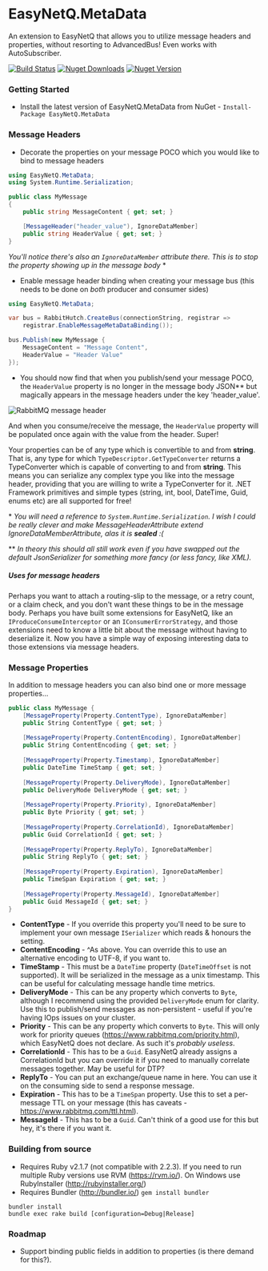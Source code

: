 # EasyNetQ.MetaData
An extension to EasyNetQ that allows you to utilize message headers and properties, without resorting to AdvancedBus! Even works with AutoSubscriber.

[![Build Status](https://travis-ci.org/Matthew-Davey/EasyNetQ.MetaData.svg?branch=develop)](https://travis-ci.org/Matthew-Davey/EasyNetQ.MetaData) [![Nuget Downloads](https://img.shields.io/nuget/dt/EasyNetQ.MetaData.svg)](https://www.nuget.org/packages/EasyNetQ.MetaData/) [![Nuget Version](https://img.shields.io/nuget/v/EasyNetQ.MetaData.svg)](https://www.nuget.org/packages/EasyNetQ.MetaData/)

### Getting Started
* Install the latest version of EasyNetQ.MetaData from NuGet - `Install-Package EasyNetQ.MetaData`

### Message Headers
* Decorate the properties on your message POCO which you would like to bind to message headers

```csharp
using EasyNetQ.MetaData;
using System.Runtime.Serialization;

public class MyMessage
{
    public string MessageContent { get; set; }

    [MessageHeader("header_value"), IgnoreDataMember]
    public string HeaderValue { get; set; }
}
```

_You'll notice there's also an `IgnoreDataMember` attribute there. This is to stop the property showing up in the message body_ \*

* Enable message header binding when creating your message bus (this needs to be done on *both* producer and consumer sides)

```csharp 
using EasyNetQ.MetaData;

var bus = RabbitHutch.CreateBus(connectionString, registrar =>
    registrar.EnableMessageMetaDataBinding());

bus.Publish(new MyMessage {
    MessageContent = "Message Content",
    HeaderValue = "Header Value"
});
```

* You should now find that when you publish/send your message POCO, the `HeaderValue` property is no longer in the message body JSON\*\* but magically appears in the message headers under the key 'header_value'.

![RabbitMQ message header](https://cloud.githubusercontent.com/assets/2029369/11700473/fea41a0a-9ec1-11e5-8756-d2a5d4b1e20a.png)

And when you consume/receive the message, the `HeaderValue` property will be populated once again with the value from the header. Super!

Your properties can be of any type which is convertible to and from **string**. That is, any type for which `TypeDescriptor.GetTypeConverter` returns a TypeConverter which is capable of converting to and from **string**. This means you can serialize any complex type you like into the message header, providing that you are willing to write a TypeConverter for it. .NET Framework primitives and simple types (string, int, bool, DateTime, Guid, enums etc) are all supported for free!

\* _You will need a reference to `System.Runtime.Serialization`. I wish I could be really clever and make MessageHeaderAttribute extend IgnoreDataMemberAttribute, alas it is **sealed** :(_

\*\* _In theory this should all still work even if you have swapped out the default JsonSerializer for something more fancy (or less fancy, like XML)._

##### Uses for message headers
Perhaps you want to attach a routing-slip to the message, or a retry count, or a claim check, and you don't want these things to be in the message body. Perhaps you have built some extensions for EasyNetQ, like an `IProduceConsumeInterceptor` or an `IConsumerErrorStrategy`, and those extensions need to know a little bit about the message without having to deserialize it. Now you have a simple way of exposing interesting data to those extensions via message headers.

### Message Properties
In addition to message headers you can also bind one or more message properties...

```csharp
public class MyMessage {
    [MessageProperty(Property.ContentType), IgnoreDataMember]
    public String ContentType { get; set; }
    
    [MessageProperty(Property.ContentEncoding), IgnoreDataMember]
    public String ContentEncoding { get; set; }
    
    [MessageProperty(Property.Timestamp), IgnoreDataMember]
    public DateTime TimeStamp { get; set; }
    
    [MessageProperty(Property.DeliveryMode), IgnoreDataMember]
    public DeliveryMode DeliveryMode { get; set; }
    
    [MessageProperty(Property.Priority), IgnoreDataMember]
    public Byte Priority { get; set; }
    
    [MessageProperty(Property.CorrelationId), IgnoreDataMember]
    public Guid CorrelationId { get; set; }
    
    [MessageProperty(Property.ReplyTo), IgnoreDataMember]
    public String ReplyTo { get; set; }
    
    [MessageProperty(Property.Expiration), IgnoreDataMember]
    public TimeSpan Expiration { get; set; }
    
    [MessageProperty(Property.MessageId), IgnoreDataMember]
    public Guid MessageId { get; set; }
}
```

* **ContentType** - If you override this property you'll need to be sure to implement your own message `ISerializer` which reads & honours the setting.
* **ContentEncoding** - ^As above. You can override this to use an alternative encoding to UTF-8, if you want to.
* **TimeStamp** - This must be a `DateTime` property (`DateTimeOffset` is not supported). It will be serialized in the message as a unix timestamp. This can be useful for calculating message handle time metrics.
* **DeliveryMode** - This can be any property which converts to `Byte`, although I recommend using the provided `DeliveryMode` enum for clarity. Use this to publish/send messages as non-persistent - useful if you're having IOps issues on your cluster.
* **Priority** - This can be any property which converts to `Byte`. This will only work for priority queues (https://www.rabbitmq.com/priority.html), which EasyNetQ does not declare. As such it's _probably useless_.
* **CorrelationId** - This has to be a `Guid`. EasyNetQ already assigns a CorrelationId but you can override it if you need to manually correlate messages together. May be useful for DTP?
* **ReplyTo** - You can put an exchange/queue name in here. You can use it on the consuming side to send a response message.
* **Expiration** - This has to be a `TimeSpan` property. Use this to set a per-message TTL on your message (this has caveats - https://www.rabbitmq.com/ttl.html).
* **MessageId** - This has to be a `Guid`. Can't think of a good use for this but hey, it's there if you want it.


### Building from source
* Requires Ruby v2.1.7 (not compatible with 2.2.3). If you need to run multiple Ruby versions use RVM (https://rvm.io/). On Windows use RubyInstaller (http://rubyinstaller.org/)
* Requires Bundler (http://bundler.io/) `gem install bundler`

```
bundler install
bundle exec rake build [configuration=Debug|Release]
```

### Roadmap
* Support binding public fields in addition to properties (is there demand for this?).
